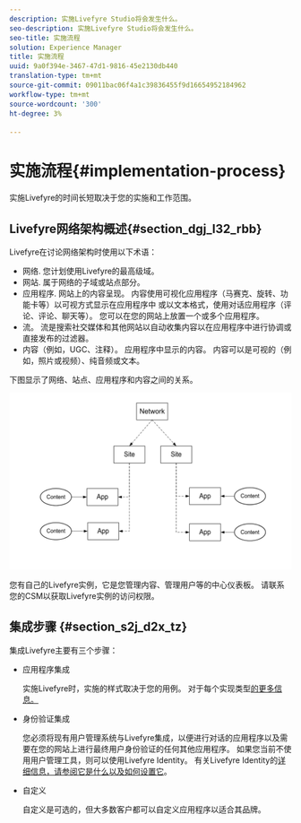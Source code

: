 ```yaml
---
description: 实施Livefyre Studio将会发生什么。
seo-description: 实施Livefyre Studio将会发生什么。
seo-title: 实施流程
solution: Experience Manager
title: 实施流程
uuid: 9a0f394e-3467-47d1-9816-45e2130db440
translation-type: tm+mt
source-git-commit: 09011bac06f4a1c39836455f9d16654952184962
workflow-type: tm+mt
source-wordcount: '300'
ht-degree: 3%

---
```



# 实施流程{#implementation-process}

实施Livefyre的时间长短取决于您的实施和工作范围。

## Livefyre网络架构概述{#section_dgj_l32_rbb}

Livefyre在讨论网络架构时使用以下术语：

* 网络. 您计划使用Livefyre的最高级域。
* 网站. 属于网络的子域或站点部分。
* 应用程序. 网站上的内容呈现。 内容使用可视化应用程序（马赛克、旋转、功能卡等）以可视方式显示在应用程序中 或以文本格式，使用对话应用程序（评论、评论、聊天等）。 您可以在您的网站上放置一个或多个应用程序。
* 流。 流是搜索社交媒体和其他网站以自动收集内容以在应用程序中进行协调或直接发布的过滤器。
* 内容（例如，UGC、注释）。 应用程序中显示的内容。 内容可以是可视的（例如，照片或视频）、纯音频或文本。

下图显示了网络、站点、应用程序和内容之间的关系。

![](assets/network_site_architecture.png)

您有自己的Livefyre实例，它是您管理内容、管理用户等的中心仪表板。 请联系您的CSM以获取Livefyre实例的访问权限。

## 集成步骤 {#section_s2j_d2x_tz}

集成Livefyre主要有三个步骤：

* 应用程序集成

   实施Livefyre时，实施的样式取决于您的用例。 对于每个实现类型[的更多信息。](/help/implementation/c-getting-started/c-implementation-process/c-app-integration-types.md#c_app_integration_types)

* 身份验证集成

   您必须将现有用户管理系统与Livefyre集成，以便进行对话的应用程序以及需要在您的网站上进行最终用户身份验证的任何其他应用程序。 如果您当前不使用用户管理工具，则可以使用Livefyre Identity。 有关Livefyre Identity的[详细信息，请参阅它是什么以及如何设置它](/help/implementation/c-livefyre-identity-comp/c-livefyre-identity-comp.md#c_livefyre_identity)。

* 自定义

   自定义是可选的，但大多数客户都可以自定义应用程序以适合其品牌。

